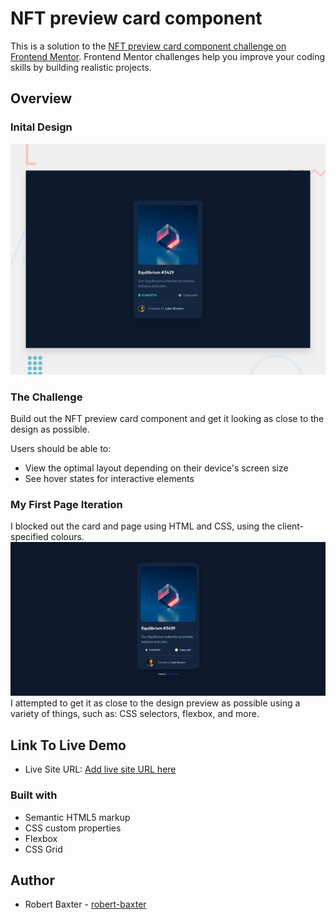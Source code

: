 # NFT preview card component

This is a solution to the [NFT preview card component challenge on Frontend Mentor](https://www.frontendmentor.io/challenges/nft-preview-card-component-SbdUL_w0U). Frontend Mentor challenges help you improve your coding skills by building realistic projects. 

## Overview

### Inital Design
![Design preview for the NFT preview card component coding challenge](./design/desktop-preview.jpg)

### The Challenge

Build out the NFT preview card component and get it looking as close to the design as possible.

Users should be able to:

- View the optimal layout depending on their device's screen size
- See hover states for interactive elements

### My First Page Iteration

I blocked out the card and page using HTML and CSS, using the client-specified colours.
![Design preview for the NFT preview card component coding challenge](./design/final-design.jpg)
I attempted to get it as close to the design preview as possible using a variety of things, such as: CSS selectors, flexbox, and more.

## Link To Live Demo

- Live Site URL: [Add live site URL here](https://Live-site-url.com)

### Built with

- Semantic HTML5 markup
- CSS custom properties
- Flexbox
- CSS Grid

## Author

- Robert Baxter - [robert-baxter](https://www.robertbaxter.design)
